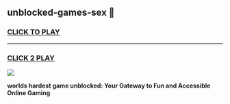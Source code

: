 
## unblocked-games-sex 👋
<h3>
<a href="https://premium.freeplayer.one?title=unblocked-games-sex&ref=14F">CLICK TO PLAY</a></h3>
<hr>

<h3>
<a href="https://premium.freeplayer.one?title=unblocked-games-sex&ref=14F">CLICK 2 PLAY</a>
  
</h3>

<a href="https://premium.freeplayer.one?title=unblocked-games-sex&ref=12F/"><img src="https://clearcache.store/games.png"></a>


**worlds hardest game unblocked: Your Gateway to Fun and Accessible Online Gaming**
